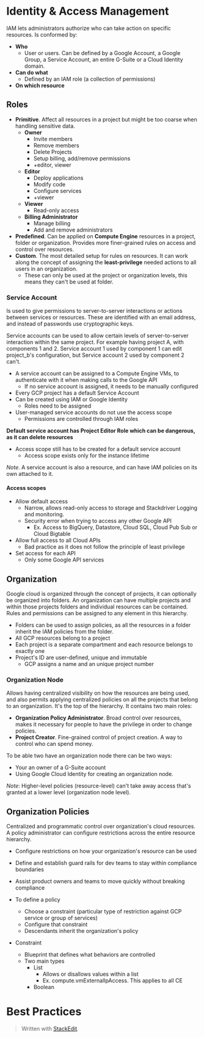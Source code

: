 
# Identity & Access Management

IAM lets administrators authorize who can take action on specific resources. Is conformed by: 
- **Who**
	-  User or users. Can be defined by a Google Account, a Google Group, a Service Account, an entire G-Suite or a Cloud Identity domain.
- **Can do what**
	- Defined by an IAM role (a collection of permissions)
- **On which resource**

## Roles 

- **Primitive**. Affect all resources in a project but might be too coarse when handling sensitive data. 
	- **Owner**
		- Invite members
		- Remove members
		- Delete Projects
		- Setup billing, add/remove permissions
		- +editor, viewer
	- **Editor**
		- Deploy applications
		- Modify code
		- Configure services
		- +viewer
	- **Viewer**
		- Read-only access
	- **Billing Administrator**
		- Manage billing
		- Add and remove administrators
- **Predefined**. Can be applied on **Compute Engine** resources in a project, folder or organization. Provides more finer-grained rules on access and control over resources.
- **Custom**. The most detailed setup for rules on resources. It can work along the concept of assigning the **least-privilege** needed actions to all users in an organization.
	- These can only be used at the project or organization levels, this means they can't be used at folder.

### Service Account

Is used to give permissions to server-to-server interactions or actions between services or resources.
These are identified with an email address, and instead of passwords use cryptographic keys. 

Service accounts can be used to allow certain levels of server-to-server interaction within the same project. For example having project A, with components 1 and 2. Service account 1 used by component 1 can edit project_b's configuration, but Service account 2 used by component 2 can't.

- A service account can be assigned to a Compute Engine VMs, to authenticate with it when making calls to the Google API
	- If no service account is assigned, it needs to be manually configured
- Every GCP project has a default Service Account
- Can be created using IAM or Google Identity 
	- Roles need to be assigned
- User-managed service accounts do not use the access scope
	- Permissions are controlled through IAM roles

**Default service account has Project Editor Role which can be dangerous, as it can delete resources**

- Access scope still has to be created for a default service account
	- Access scope exists only for the instance lifetime

*Note*. A service account is also a resource, and can have IAM policies on its own attached to it.

#### Access scopes

- Allow default access
	- Narrow, allows read-only access to storage and Stackdriver Logging and monitoring.
	- Security error when trying to access any other Google API
		- Ex. Access to BigQuery, Datastore, Cloud SQL, Cloud Pub Sub or Cloud Bigtable
- Allow full access to all Cloud APIs
	- Bad practice as it does not follow the principle of least privilege
- Set access for each API
	- Only some Google API services 


## Organization

Google cloud is organized through the concept of projects, it can optionally be organized into folders. An organization can have multiple projects and within those projects folders and individual resources can be contained. Rules and permissions can be assigned to any element in this hierarchy. 
- Folders can be used to assign policies, as all the resources in a folder inherit the IAM policies from the folder.
- All GCP resources belong to a project
- Each project is a separate compartment and each resource belongs to exactly one
- Project's ID are user-defined, unique and immutable
	- GCP assigns a name and an unique project number

### Organization Node

Allows having centralized visibility on how the resources are being used, and also permits applying centralized policies on all the projects that belong to an organization. It's the top of the hierarchy. It contains two main roles: 

- **Organization Policy Administrator**. Broad control over resources, makes it necessary for people to have the privilege in order to change policies.
- **Project Creator**. Fine-grained control of project creation. A way to control who can spend money.

To be able two have an organization node there can be two ways:
- Your an owner of a G-Suite account
- Using Google Cloud Identity for creating an organization node.

*Note*: Higher-level policies (resource-level) can't take away access that's granted at a lower level (organization node level).

## Organization Policies

Centralized and programmatic control over organization's cloud resources. A policy administrator can configure restrictions across the entire resource hierarchy.
- Configure restrictions on how your organization's resource can be used
- Define and establish guard rails for dev teams to stay within compliance boundaries
- Assist product owners and teams to move quickly without breaking compliance

- To define a policy
	- Choose a constraint (particular type of restriction against GCP service or group of services)
	- Configure that constraint
	- Descendants inherit the organization's policy

- Constraint
	- Blueprint that defines what behaviors are controlled
	- Two main types
		- List 
			- Allows or disallows values within a list
			- Ex. compute.vmExternalIpAccess. This applies to all CE 
		- Boolean

# Best Practices

> Written with [StackEdit](https://stackedit.io/).
<!--stackedit_data:
eyJoaXN0b3J5IjpbLTcxNDk1NDEyNiwxODU3MzU1Mzk4LC0xMD
A0ODQ5NDA4LDE3NTQ1NzQ2NDcsLTExMTc4ODA1MzcsMTI4NTkx
OTkzMywxMzU1NjY2MjY5LC00NTUyMTk4NTcsLTEyMzE3MjM0Nj
NdfQ==
-->